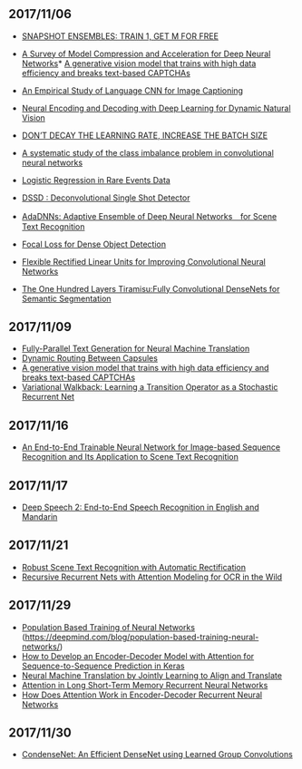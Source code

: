 #

## 2017/11/06
* [SNAPSHOT ENSEMBLES: TRAIN 1, GET M FOR FREE](https://arxiv.org/pdf/1704.00109.pdf)
* [A Survey of Model Compression and Acceleration for Deep Neural Networks](https://arxiv.org/pdf/1710.09282.pdf)* [A generative vision model that trains with high data efficiency and breaks text-based CAPTCHAs](http://science.sciencemag.org/content/early/2017/10/25/science.aag2612/tab-pdf)
* [An Empirical Study of Language CNN for Image Captioning](https://arxiv.org/pdf/1612.07086.pdf)
* [Neural Encoding and Decoding with Deep Learning for Dynamic Natural Vision](https://arxiv.org/ftp/arxiv/papers/1608/1608.03425.pdf)
* [DON’T DECAY THE LEARNING RATE, INCREASE THE BATCH SIZE](https://arxiv.org/pdf/1711.00489.pdf)
* [A systematic study of the class imbalance problem in convolutional neural networks](https://arxiv.org/pdf/1710.05381.pdf)
* [Logistic Regression in Rare Events Data](https://gking.harvard.edu/files/0s.pdf)

* [DSSD : Deconvolutional Single Shot Detector](https://arxiv.org/pdf/1701.06659.pdf)

* [AdaDNNs: Adaptive Ensemble of Deep Neural Networks　for Scene Text Recognition](https://arxiv.org/pdf/1710.03425v1.pdf)

* [Focal Loss for Dense Object Detection](https://arxiv.org/pdf/1708.02002.pdf)
* [Flexible Rectified Linear Units for Improving Convolutional Neural Networks](https://arxiv.org/pdf/1706.08098.pdf)

* [The One Hundred Layers Tiramisu:Fully Convolutional DenseNets for Semantic Segmentation](https://arxiv.org/pdf/1611.09326.pdf)

## 2017/11/09
* [Fully-Parallel Text Generation for Neural Machine Translation](https://einstein.ai/research/non-autoregressive-neural-machine-translation)
* [Dynamic Routing Between Capsules](https://arxiv.org/pdf/1710.09829.pdf)
* [A generative vision model that trains with high data efficiency and breaks text-based CAPTCHAs](http://science.sciencemag.org/content/early/2017/10/25/science.aag2612/tab-pdf)
* [Variational Walkback: Learning a Transition
Operator as a Stochastic Recurrent Net](https://arxiv.org/pdf/1711.02282.pdf)

## 2017/11/16
* [An End-to-End Trainable Neural Network for Image-based Sequence Recognition and Its Application to Scene Text Recognition](https://arxiv.org/pdf/1507.05717.pdf)

## 2017/11/17
* [Deep Speech 2: End-to-End Speech Recognition in English and Mandarin](https://arxiv.org/pdf/1512.02595.pdf)

## 2017/11/21
* [Robust Scene Text Recognition with Automatic Rectification](https://arxiv.org/pdf/1603.03915.pdf)
* [Recursive Recurrent Nets with Attention Modeling for OCR in the Wild](https://arxiv.org/pdf/1603.03101.pdf)

## 2017/11/29
* [Population Based Training of Neural Networks](https://arxiv.org/pdf/1711.09846.pdf)
(https://deepmind.com/blog/population-based-training-neural-networks/)
* [How to Develop an Encoder-Decoder Model with Attention for Sequence-to-Sequence Prediction in Keras](https://machinelearningmastery.com/encoder-decoder-attention-sequence-to-sequence-prediction-keras/)
* [Neural Machine Translation by Jointly Learning to Align and Translate](https://arxiv.org/pdf/1409.0473.pdf)
* [Attention in Long Short-Term Memory Recurrent Neural Networks](https://machinelearningmastery.com/attention-long-short-term-memory-recurrent-neural-networks/)
* [How Does Attention Work in Encoder-Decoder Recurrent Neural Networks](https://machinelearningmastery.com/how-does-attention-work-in-encoder-decoder-recurrent-neural-networks/)

## 2017/11/30
* [CondenseNet: An Efficient DenseNet using Learned Group Convolutions](https://arxiv.org/pdf/1711.09224.pdf)
